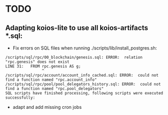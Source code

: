 # TODO
## Adapting koios-lite to use all koios-artifacts *.sql:
- Fix errors on SQL files when running ./scripts/lib/install_postgres.sh:
```
/scripts/sql/rpc/00_blockchain/genesis.sql: ERROR:  relation "rpc.genesis" does not exist
LINE 31:   FROM rpc.genesis AS g;
                ^
/scripts/sql/rpc/account/account_info_cached.sql: ERROR:  could not find a function named "rpc.account_info"
/scripts/sql/rpc/pool/pool_delegators_history.sql: ERROR:  could not find a function named "rpc.pool_delegators"
SQL scripts have finished processing, following scripts were executed successfully:

```
- adapt and add missing cron jobs
